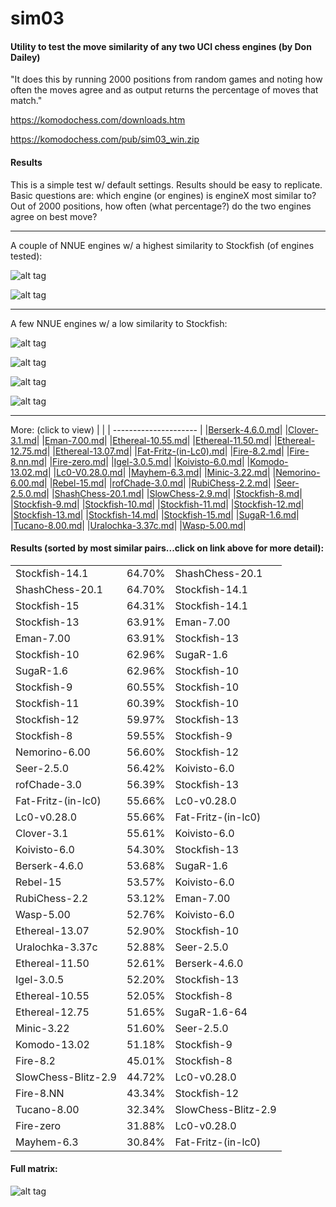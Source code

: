 # sim03
#### Utility to test the move similarity of any two UCI chess engines (by Don Dailey) 

"It does this by running 2000 positions from random games and noting how often the moves agree and as output returns the percentage of moves that match."

https://komodochess.com/downloads.htm

https://komodochess.com/pub/sim03_win.zip

#### Results

This is a simple test w/ default settings.  Results should be easy to replicate. Basic questions are: which engine (or engines) is engineX most similar to? Out of 2000 positions, how often (what percentage?) do the two engines agree on best move?

-------------------------------------------------

A couple of NNUE engines w/ a highest similarity to Stockfish (of engines tested):

 ![alt tag](https://raw.githubusercontent.com/FireFather/sim03/main/reports/Ethereal-13.07.png)

 ![alt tag](https://raw.githubusercontent.com/FireFather/sim03/main/reports/Rebel-15.png)

-------------------------------------------------

A few NNUE engines w/ a low similarity to Stockfish:

 ![alt tag](https://raw.githubusercontent.com/FireFather/sim03/main/reports/Mayhem-6.3.png)
 
 ![alt tag](https://raw.githubusercontent.com/FireFather/sim03/main/reports/Tucano-8.00.png)
 
 ![alt tag](https://raw.githubusercontent.com/FireFather/sim03/main/reports/Fire-zero.png)
 
 ![alt tag](https://raw.githubusercontent.com/FireFather/sim03/main/reports/SlowChess-2.9.png)
  
 -------------------------------------------------
 
  More: (click to view)
|                       |
| --------------------- |
|[Berserk-4.6.0.md](reports/Berserk-4.6.0.md)|
|[Clover-3.1.md](reports/Clover-3.1.md)|
|[Eman-7.00.md](reports/Eman-7.00.md)|
|[Ethereal-10.55.md](reports/Ethereal-10.55.md)|
|[Ethereal-11.50.md](reports/Ethereal-11.50.md)|
|[Ethereal-12.75.md](reports/Ethereal-12.75.md)|
|[Ethereal-13.07.md](reports/Ethereal-13.07.md)|
|[Fat-Fritz-(in-Lc0).md](reports/Fat-Fritz-(in-Lc0).md)| 
|[Fire-8.2.md](reports/Fire-8.2.md)|
|[Fire-8.nn.md](reports/Fire-8.nn.md)|
|[Fire-zero.md](reports/Fire-zero.md)|
|[Igel-3.0.5.md](reports/Igel-3.0.5.md)|
|[Koivisto-6.0.md](reports/Koivisto-6.0.md)|
|[Komodo-13.02.md](reports/Komodo-13.02.md)|
|[Lc0-V0.28.0.md](reports/Lc0-V0.28.0.md)|
|[Mayhem-6.3.md](reports/Mayhem-6.3.md)|
|[Minic-3.22.md](reports/Minic-3.22.md)|
|[Nemorino-6.00.md](reports/Nemorino-6.00.md)|
|[Rebel-15.md](reports/Rebel-15.md)|
|[rofChade-3.0.md](reports/rofChade-3.0.md)|
|[RubiChess-2.2.md](reports/RubiChess-2.2.md)|
|[Seer-2.5.0.md](reports/Seer-2.5.0.md)|
|[ShashChess-20.1.md](reports/ShashChess-20.1.md)|
|[SlowChess-2.9.md](reports/SlowChess-2.9.md)|
|[Stockfish-8.md](reports/Stockfish-8.md)|
|[Stockfish-9.md](reports/Stockfish-9.md)|
|[Stockfish-10.md](reports/Stockfish-10.md)|
|[Stockfish-11.md](reports/Stockfish-11.md)|
|[Stockfish-12.md](reports/Stockfish-12.md)|
|[Stockfish-13.md](reports/Stockfish-13.md)|
|[Stockfish-14.md](reports/Stockfish-14.md)|
|[Stockfish-15.md](reports/Stockfish-15.md)|
|[SugaR-1.6.md](reports/SugaR-1.6.md)|
|[Tucano-8.00.md](reports/Tucano-8.00.md)|
|[Uralochka-3.37c.md](reports/Uralochka-3.37c.md)|
|[Wasp-5.00.md](reports/Wasp-5.00.md)|


#### Results (sorted by most similar pairs...click on link above for more detail):

|                       |            |                       |
| --------------------- | ---------- | --------------------- |
|Stockfish-14.1|64.70%|ShashChess-20.1|
|ShashChess-20.1|64.70%|Stockfish-14.1|
|Stockfish-15|64.31%|Stockfish-14.1|
|Stockfish-13|63.91%|Eman-7.00|
|Eman-7.00|63.91%|Stockfish-13|
|Stockfish-10|62.96%|SugaR-1.6|
|SugaR-1.6|62.96%|Stockfish-10|
|Stockfish-9|60.55%|Stockfish-10|
|Stockfish-11|60.39%|Stockfish-10|
|Stockfish-12|59.97%|Stockfish-13|
|Stockfish-8|59.55%|Stockfish-9|
|Nemorino-6.00|56.60%|Stockfish-12|
|Seer-2.5.0|56.42%|Koivisto-6.0|
|rofChade-3.0|56.39%|Stockfish-13|
|Fat-Fritz-(in-lc0)|55.66%|Lc0-v0.28.0|
|Lc0-v0.28.0|55.66%|Fat-Fritz-(in-lc0)|
|Clover-3.1|55.61%|Koivisto-6.0|
|Koivisto-6.0|54.30%|Stockfish-13|
|Berserk-4.6.0|53.68%|SugaR-1.6|
|Rebel-15|53.57%|Koivisto-6.0|
|RubiChess-2.2|53.12%|Eman-7.00|
|Wasp-5.00|52.76%|Koivisto-6.0|
|Ethereal-13.07|52.90%|Stockfish-10|
|Uralochka-3.37c|52.88%|Seer-2.5.0|
|Ethereal-11.50|52.61%|Berserk-4.6.0|
|Igel-3.0.5|52.20%|Stockfish-13|
|Ethereal-10.55|52.05%|Stockfish-8|
|Ethereal-12.75|51.65%|SugaR-1.6-64|
|Minic-3.22|51.60%|Seer-2.5.0|
|Komodo-13.02|51.18%|Stockfish-9|
|Fire-8.2|45.01%|Stockfish-8|
|SlowChess-Blitz-2.9|44.72%|Lc0-v0.28.0|
|Fire-8.NN|43.34%|Stockfish-12|
|Tucano-8.00|32.34%|SlowChess-Blitz-2.9|
|Fire-zero|31.88%|Lc0-v0.28.0|
|Mayhem-6.3|30.84%|Fat-Fritz-(in-lc0)|

#### Full matrix:

 ![alt tag](https://raw.githubusercontent.com/FireFather/sim03/master/matrix.png)

